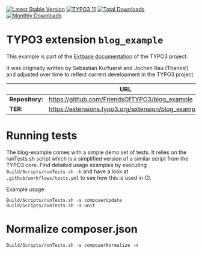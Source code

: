 [![Latest Stable Version](https://poser.pugx.org/friendsoftypo3/blog-example/v/stable.svg)](https://extensions.typo3.org/extension/blog_example/)
[![TYPO3 11](https://img.shields.io/badge/TYPO3-11-orange.svg?style=flat-square)](https://get.typo3.org/version/11)
[![Total Downloads](https://poser.pugx.org/friendsoftypo3/blog-example/d/total.svg)](https://packagist.org/packages/friendsoftypo3/blog-example)
[![Monthly Downloads](https://poser.pugx.org/friendsoftypo3/blog-example/d/monthly)](https://packagist.org/packages/friendsoftypo3/blog-example)

# TYPO3 extension ``blog_example``

This example is part of the [Extbase documentation](https://docs.typo3.org/m/typo3/book-extbasefluid/main/en-us/)
of the TYPO3 project.

It was originally written by Sebastian Kurfuerst and Jochen Rau (Thanks!) and
adjusted over time to reflect current development in the TYPO3 project.

|                  | URL                                                  |
|------------------|------------------------------------------------------|
| **Repository:**  | https://github.com/FriendsOfTYPO3/blog_example       |
| **TER:**         | https://extensions.typo3.org/extension/blog_example/ |

# Running tests

The blog-example comes with a simple demo set of tests. It relies
on the runTests.sh script which is a simplified version of a similar script from the TYPO3 core.
Find detailed usage examples by executing `Build/Scripts/runTests.sh -h` and have a look at
`.github/workflows/tests.yml` to see how this is used in CI.

Example usage:

```
Build/Scripts/runTests.sh -s composerUpdate
Build/Scripts/runTests.sh -s unit
```

# Normalize composer.json

```
Build/Scripts/runTests.sh -s composerNormalize -n
```

